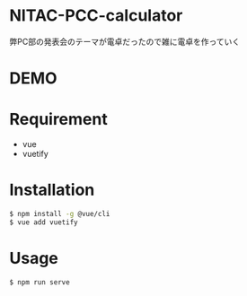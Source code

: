# NITAC-PCC-calculator
 
弊PC部の発表会のテーマが電卓だったので雑に電卓を作っていく

# DEMO
  
# Requirement
 
* vue
* vuetify
 
# Installation
 

 
```bash
$ npm install -g @vue/cli
$ vue add vuetify
```
 
# Usage

```bash
$ npm run serve
```
